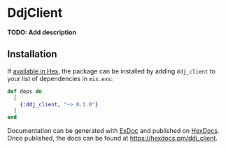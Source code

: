 # DdjClient

**TODO: Add description**

## Installation

If [available in Hex](https://hex.pm/docs/publish), the package can be installed
by adding `ddj_client` to your list of dependencies in `mix.exs`:

```elixir
def deps do
  [
    {:ddj_client, "~> 0.1.0"}
  ]
end
```

Documentation can be generated with [ExDoc](https://github.com/elixir-lang/ex_doc)
and published on [HexDocs](https://hexdocs.pm). Once published, the docs can
be found at <https://hexdocs.pm/ddj_client>.

